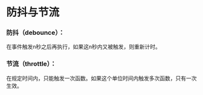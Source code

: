 # 防抖与节流



### 防抖（debounce）：

在事件触发n秒之后再执行，如果这n秒内又被触发，则重新计时。



### 节流（throttle）：

在规定时间内，只能触发一次函数。如果这个单位时间内触发多次函数，只有一次生效。

